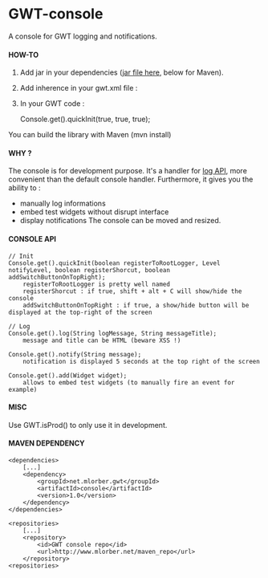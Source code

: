 GWT-console
===========

A console for GWT logging and notifications.

#### HOW-TO

1) Add jar in your dependencies ([jar file here](http://www.mlorber.net/maven_repo/net/mlorber/gwt/console/1.0/console-1.0.jar), below for Maven).

2) Add inherence in your gwt.xml file :

	<inherits name='net.mlorber.gwt.console.Console' />

3) In your GWT code :

	Console.get().quickInit(true, true, true);

You can build the library with Maven (mvn install)

#### WHY ?

The console is for development purpose.
It's a handler for [log API](https://developers.google.com/web-toolkit/doc/latest/DevGuideLogging), more convenient than the default console handler.
Furthermore, it gives you the ability to :
* manually log informations
* embed test widgets without disrupt interface
* display notifications
The console can be moved and resized.

#### CONSOLE API

	// Init
	Console.get().quickInit(boolean registerToRootLogger, Level notifyLevel, boolean registerShorcut, boolean addSwitchButtonOnTopRight);
		registerToRootLogger is pretty well named
		registerShorcut : if true, shift + alt + C will show/hide the console
		addSwitchButtonOnTopRight : if true, a show/hide button will be displayed at the top-right of the screen

	// Log
	Console.get().log(String logMessage, String messageTitle);
		message and title can be HTML (beware XSS !)

	Console.get().notify(String message);
		notification is displayed 5 seconds at the top right of the screen

	Console.get().add(Widget widget);
		allows to embed test widgets (to manually fire an event for example)

#### MISC

Use GWT.isProd() to only use it in development.

#### MAVEN DEPENDENCY

	<dependencies>
		[...]
		<dependency>
			<groupId>net.mlorber.gwt</groupId>
			<artifactId>console</artifactId>
			<version>1.0</version>
		</dependency>
	</dependencies>

	<repositories>
		[...]
		<repository>
			<id>GWT console repo</id>
			<url>http://www.mlorber.net/maven_repo</url>
		</repository>
	<repositories>
